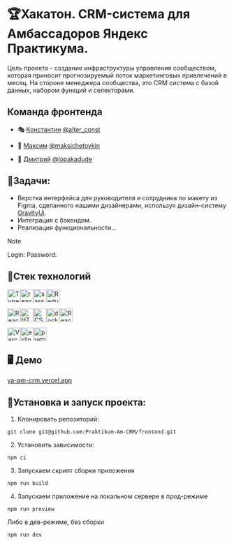 # 🏆Хакатон. CRM-система для Амбассадоров Яндекс Практикума.

Цель проекта - создание инфраструктуры управления сообществом, которая приносит прогнозируемый поток маркетинговых привлечений в месяц.
На стороне менеджера сообщества, это CRM система с базой данных, набором функций и селекторами.

## Команда фронтенда

- 🎭 [Константин](https://github.com/ConstantineEpifanov) <a href="https://t.me/alter_const" target="_blank">@alter_const</a>

- 🏅 [Максим](https://github.com/iammacheta) <a href="https://t.me/maksichetovkin" target="_blank">@maksichetovkin</a>

- 👾 [Дмитрий](https://github.com/lopakadude) <a href="https://t.me/lopakadude" target="_blank">@lopakadude</a>

## 💼Задачи:

- Верстка интерфейса для руководителя и сотрудника по макету из Figma, сделанного нашими дизайнерами, используя дизайн-систему [GravityUi](https://gravity-ui.com/).
- Интеграция с бэкендом.
- Реализация функциональности...

> [!NOTE]
> Login:
> Password:

## 🦾Стек технологий

<img src="https://img.shields.io/badge/TypeScript-007ACC?style=for-the-badge&logo=typescript&logoColor=white" alt="TypeScript" height="30"/><img src="https://img.shields.io/badge/react-%2320232a.svg?style=for-the-badge&logo=react&logoColor=%2361DAFB" alt="react" height="30"/><img src="https://img.shields.io/badge/Sass-CC6699?style=for-the-badge&logo=sass&logoColor=white" alt="sass" height="30"/><img src="https://img.shields.io/badge/Redux-593D88?style=for-the-badge&logo=redux&logoColor=white" alt="Redux" height="30"/>

<img src="https://img.shields.io/badge/React_Router-CA4245?style=for-the-badge&logo=react-router&logoColor=white" alt="React_Router" height="30"/><img src="https://img.shields.io/badge/HTML5-E34F26?style=for-the-badge&logo=html5&logoColor=white" alt="HTML5" height="30"/><img src="https://img.shields.io/badge/CSS3-1572B6?style=for-the-badge&logo=css3&logoColor=white" alt="CSS3" height="30"/><img src="https://img.shields.io/badge/docker-%230db7ed.svg?style=for-the-badge&logo=docker&logoColor=white" alt="docker" height="30"/><img src="https://img.shields.io/badge/React%20Hook%20Form-%23EC5990.svg?style=for-the-badge&logo=reacthookform&logoColor=white" alt="React_Router" height="30"/>

<img src="https://img.shields.io/badge/Vercel-000000?style=for-the-badge&logo=vercel&logoColor=white" alt="Vercel" height="30"/><img src="https://img.shields.io/badge/eslint-3A33D1?style=for-the-badge&logo=eslint&logoColor=white" alt="eslint" height="30"/><img src="https://img.shields.io/badge/prettier-1A2C34?style=for-the-badge&logo=prettier&logoColor=F7BA3E" alt="prettier" height="30"/>

## 🖥 Демо

[ya-am-crm.vercel.app](https://ya-am-crm.vercel.app/)

## 🚀Установка и запуск проекта:

1. Клонировать репозиторий:

```gitbash
git clone git@github.com:Praktikum-Am-CRM/frontend.git
```

2. Установить зависимости:

```gitbash
npm ci
```

3. Запускаем скрипт сборки приложения

```gitbash
npm run build
```

4. Запускаем приложение на локальном сервере в прод-режиме

```gitbash
npm run preview
```

Либо в дев-режиме, без сборки

```gitbash
npm run dev
```
